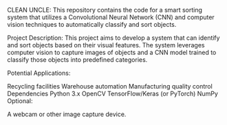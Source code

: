CLEAN UNCLE:
This repository contains the code for a smart sorting system that utilizes a Convolutional Neural Network (CNN) and computer vision techniques to automatically classify and sort objects.

Project Description:
This project aims to develop a system that can identify and sort objects based on their visual features. The system leverages computer vision to capture images of objects and a CNN model trained to classify those objects into predefined categories.

Potential Applications:

Recycling facilities
Warehouse automation
Manufacturing quality control
Dependencies
Python 3.x
OpenCV
TensorFlow/Keras (or PyTorch)
NumPy
Optional:

A webcam or other image capture device.
